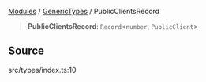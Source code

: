 [Modules](../../README.md) / [GenericTypes](../README.md) / PublicClientsRecord

> **PublicClientsRecord**: `Record`\<`number`, `PublicClient`\>

## Source

src/types/index.ts:10
